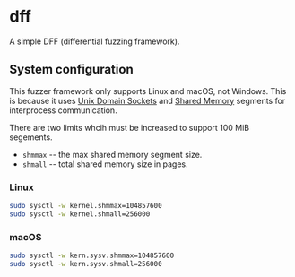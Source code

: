 # dff

A simple DFF (differential fuzzing framework).

## System configuration

This fuzzer framework only supports Linux and macOS, not Windows. This is because it uses [Unix
Domain Sockets](https://en.wikipedia.org/wiki/Unix_domain_socket) and [Shared
Memory](https://en.wikipedia.org/wiki/Shared_memory) segments for interprocess communication.

There are two limits whcih must be increased to support 100 MiB segements.

* `shmmax` -- the max shared memory segment size.
* `shmall` -- total shared memory size in pages.

### Linux

```bash
sudo sysctl -w kernel.shmmax=104857600
sudo sysctl -w kernel.shmall=256000
```

### macOS

```bash
sudo sysctl -w kern.sysv.shmmax=104857600
sudo sysctl -w kern.sysv.shmall=256000
```
